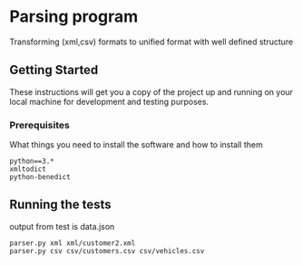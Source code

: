 # Parsing program

 Transforming (xml,csv) formats to unified format with well defined structure

## Getting Started

These instructions will get you a copy of the project up and running on your local machine for development and testing purposes.

### Prerequisites

What things you need to install the software and how to install them

```
python==3.*
xmltodict
python-benedict
```

## Running the tests

output from test is data.json

```
parser.py xml xml/customer2.xml
parser.py csv csv/customers.csv csv/vehicles.csv
```
